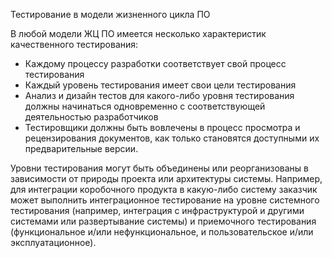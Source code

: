 Тестирование в модели жизненного цикла  ПО

В любой модели ЖЦ ПО имеется несколько характеристик качественного
тестирования:
- Каждому процессу разработки соответствует свой процесс тестирования
- Каждый уровень тестирования имеет свои цели тестирования
- Анализ и дизайн тестов для какого-либо уровня тестирования должны начинаться одновременно с соответствующей деятельностью разработчиков
- Тестировщики должны быть вовлечены в процесс просмотра и рецензирования документов, как только становятся доступными их предварительные версии.

Уровни тестирования могут быть объединены или реорганизованы в зависимости от природы проекта или архитектуры системы. Например, для интеграции коробочного продукта в какую-либо систему заказчик может выполнить интеграционное тестирование на уровне системного тестирования (например, интеграция с инфраструктурой и другими системами или развертывание системы) и приемочного тестирования (функциональное и/или нефункциональное, и пользовательское и/или эксплуатационное).
